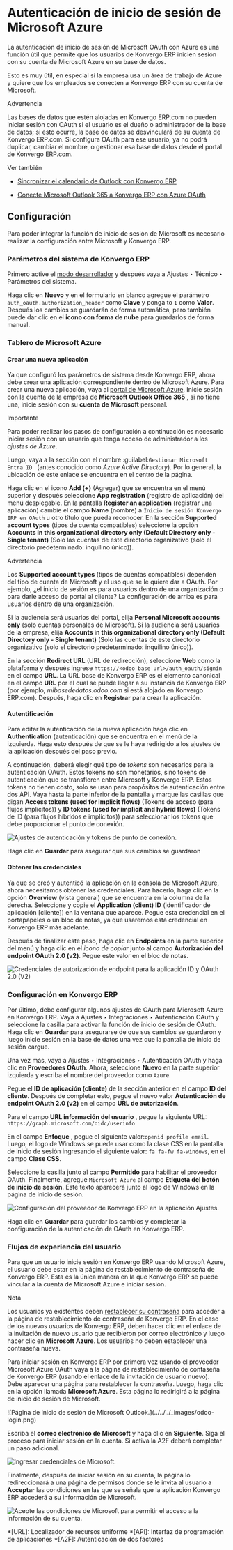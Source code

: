 # Autenticación de inicio de sesión de Microsoft Azure

La autenticación de inicio de sesión de Microsoft OAuth con Azure es una
función útil que permite que los usuarios de Konvergo ERP inicien sesión con su cuenta
de Microsoft Azure en su base de datos.

Esto es muy útil, en especial si la empresa usa un área de trabajo de Azure y
quiere que los empleados se conecten a Konvergo ERP con su cuenta de Microsoft.

<div class="alert alert-warning">
<p class="alert-title">
Advertencia</p><p>Las bases de datos que estén alojadas en Konvergo ERP.com no pueden iniciar sesión con OAuth si el usuario es el dueño o administrador de la base de datos; si esto ocurre, la base de datos se desvinculará de su cuenta de Konvergo ERP.com. Si configura OAuth para ese usuario, ya no podrá duplicar, cambiar el nombre, o gestionar esa base de datos desde el portal de Konvergo ERP.com.</p>
</div> <div class="alert alert-secondary">
<p class="alert-title">
Ver también</p><ul>
<li><p><a href="../../productivity/calendar/outlook">Sincronizar el calendario de Outlook con Konvergo ERP</a></p></li>
<li><p><a href="../email_communication/azure_oauth">Conecte Microsoft Outlook 365 a Konvergo ERP con Azure OAuth</a></p></li>
</ul>
</div>

## Configuración

Para poder integrar la función de inicio de sesión de Microsoft es necesario
realizar la configuración entre Microsoft y Konvergo ERP.

### Parámetros del sistema de Konvergo ERP

Primero active el [modo desarrollador](../developer_mode#developer-mode)
y después vaya a Ajustes ‣ Técnico ‣ Parámetros del sistema.

Haga clic en **Nuevo** y en el formulario en blanco agregue el parámetro
`auth_oauth.authorization_header` como **Clave** y ponga to `1` como
**Valor**. Después los cambios se guardarán de forma automática, pero también
puede dar clic en el **icono con forma de nube** para guardarlos de forma
manual.

### Tablero de Microsoft Azure

#### Crear una nueva aplicación

Ya que configuró los parámetros de sistema desde Konvergo ERP, ahora debe crear una
aplicación correspondiente dentro de Microsoft Azure. Para crear una nueva
aplicación, vaya al [portal de Microsoft Azure](https://portal.azure.com/).
Inicie sesión con la cuenta de la empresa de **Microsoft Outlook Office 365**
, si no tiene una, inicie sesión con su **cuenta de Microsoft** personal.

<div class="alert alert-warning">
<p class="alert-title">
Importante</p><p>Para poder realizar los pasos de configuración a continuación es necesario iniciar sesión con un usuario que tenga acceso de administrador a los <em>ajustes de Azure</em>.</p>
</div>

Luego, vaya a la sección con el nombre :guilabel:`Gestionar Microsoft Entra ID
` (antes conocido como _Azure Active Directory_). Por lo general, la ubicación
de este enlace se encuentra en el centro de la página.

Haga clic en el icono **Add (+)** (Agregar) que se encuentra en el menú
superior y después seleccione **App registration** (registro de aplicación)
del menú desplegable. En la pantalla **Register an application** (registrar
una aplicación) cambie el campo **Name** (nombre) a `Inicio de sesión Konvergo ERP en
OAuth` u otro título que pueda reconocer. En la sección **Supported account
types** (tipos de cuenta compatibles) seleccione la opción **Accounts in this
organizational directory only (Default Directory only - Single tenant)** (Solo
las cuentas de este directorio organizativo (solo el directorio
predeterminado: inquilino único)).

<div class="alert alert-warning">
<p class="alert-title">
Advertencia</p><p>Los <b>Supported account types</b> (tipos de cuentas compatibles) dependen del tipo de cuenta de Microsoft y el uso que se le quiere dar a OAuth. Por ejemplo, ¿el inicio de sesión es para usuarios dentro de una organización o para darle acceso de portal al cliente? La configuración de arriba es para usuarios dentro de una organización.</p>
<p>Si la audiencia será usuarios del portal, elija <b>Personal Microsoft accounts only</b> (solo cuentas personales de Microsoft). Si la audiencia será usuarios de la empresa, elija <b>Accounts in this organizational directory only (Default Directory only - Single tenant)</b> (Solo las cuentas de este directorio organizativo (solo el directorio predeterminado: inquilino único)).</p>
</div>

En la sección **Redirect URL** (URL de redirección), seleccione **Web** como
la plataforma y después ingrese `https://<odoo base url>/auth_oauth/signin` en
el campo **URL**. La URL base de Konvergo ERP es el elemento canonical en el campo
**URL** por el cual se puede llegar a su instancia de Konvergo ERP (por ejemplo,
_mibasededatos.odoo.com_ si está alojado en Konvergo ERP.com). Después, haga clic en
**Registrar** para crear la aplicación.

#### Autentificación

Para editar la autenticación de la nueva aplicación haga clic en
**Authentication** (autenticación) que se encuentra en el menú de la
izquierda. Haga esto después de que se le haya redirigido a los ajustes de la
aplicación después del paso previo.

A continuación, deberá elegir qué tipo de _tokens_ son necesarios para la
autenticación OAuth. Estos tokens no son monetarios, sino tokens de
autenticación que se transfieren entre Microsoft y Konvergo ERP. Estos tokens no
tienen costo, solo se usan para propósitos de autenticación entre dos API.
Vaya hasta la parte inferior de la pantalla y marque las casillas que digan
**Access tokens (used for implicit flows)** (Tokens de acceso (para flujos
implícitos)) y **ID tokens (used for implicit and hybrid flows)** (Tokens de
ID (para flujos híbridos e implícitos)) para seleccionar los tokens que debe
proporcionar el punto de conexión.

![Ajustes de autenticación y tokens de punto de
conexión.](../../../_images/authentication-tokens.png)

Haga clic en **Guardar** para asegurar que sus cambios se guardaron

#### Obtener las credenciales

Ya que se creó y autenticó la aplicación en la consola de Microsoft Azure,
ahora necesitamos obtener las credenciales. Para hacerlo, haga clic en la
opción **Overview** (vista general) que se encuentra en la columna de la
derecha. Seleccione y copie el **Application (client) ID** (identificador de
aplicación [cliente]) en la ventana que aparece. Pegue esta credencial en el
portapapeles o un bloc de notas, ya que usaremos esta credencial en Konvergo ERP más
adelante.

Después de finalizar este paso, haga clic en **Endpoints** en la parte
superior del menú y haga clic en el _icono de copiar_ junto al campo
**Autorización del endpoint OAuth 2.0 (v2)**. Pegue este valor en el bloc de
notas.

![Credenciales de autorización de endpoint para la aplicación ID y OAuth 2.0
\(V2\) ](../../../_images/overview-azure-app.png)

### Configuración en Konvergo ERP

Por último, debe configurar algunos ajustes de OAuth para Microsoft Azure en
Konvergo ERP. Vaya a Ajustes ‣ Integraciones ‣ Autenticación OAuth y seleccione la
casilla para activar la función de inicio de sesión de OAuth. Haga clic en
**Guardar** para asegurarse de que sus cambios se guardaron y luego inicie
sesión en la base de datos una vez que la pantalla de inicio de sesión cargue.

Una vez más, vaya a Ajustes ‣ Integraciones ‣ Autenticación OAuth y haga clic
en **Proveedores OAuth**. Ahora, seleccione **Nuevo** en la parte superior
izquierda y escriba el nombre del proveedor como `Azure`.

Pegue el **ID de aplicación (cliente)** de la sección anterior en el campo
**ID del cliente**. Después de completar esto, pegue el nuevo valor
**Autenticación de endpoint OAuth 2.0 (v2)** en el campo **URL de
autorización**.

Para el campo **URL información del usuario** , pegue la siguiente URL:
`https://graph.microsoft.com/oidc/userinfo`

En el campo **Enfoque** , pegue el siguiente valor:`openid profile email`.
Luego, el logo de Windows se puede usar como la clase CSS en la pantalla de
inicio de sesión ingresando el siguiente valor: `fa fa-fw fa-windows`, en el
campo **Clase CSS**.

Seleccione la casilla junto al campo **Permitido** para habilitar el proveedor
OAuth. Finalmente, agregue `Microsoft Azure` al campo **Etiqueta del botón de
inicio de sesión**. Este texto aparecerá junto al logo de Windows en la página
de inicio de sesión.

![Configuración del proveedor de Konvergo ERP en la aplicación Ajustes.
](../../../_images/odoo-provider-settings.png)

Haga clic en **Guardar** para guardar los cambios y completar la configuración
de la autenticación de OAuth en Konvergo ERP.

### Flujos de experiencia del usuario

Para que un usuario inicie sesión en Konvergo ERP usando Microsoft Azure, el usuario
debe estar en la página de restablecimiento de contraseña de Konvergo ERP. Esta es la
única manera en la que Konvergo ERP se puede vincular a la cuenta de Microsoft Azure e
iniciar sesión.

<div class="alert alert-primary">
<p class="alert-title">
Nota</p><p>Los usuarios ya existentes deben <a href="../users#users-reset-password"><span class="std std-ref">restablecer su contraseña</span></a> para acceder a la página de restablecimiento de contraseña de Konvergo ERP. En el caso de los nuevos usuarios de Konvergo ERP, deben hacer clic en el enlace de la invitación de nuevo usuario que recibieron por correo electrónico y luego hacer clic en <b>Microsoft Azure</b>. Los usuarios no deben establecer una contraseña nueva.</p>
</div>

Para iniciar sesión en Konvergo ERP por primera vez usando el proveedor Microsoft
Azure OAuth vaya a la página de restablecimiento de contaseña de Konvergo ERP (usando
el enlace de la invitación de usuario nuevo). Debe aparecer una página para
restablecer la contraseña. Luego, haga clic en la opción llamada **Microsoft
Azure**. Esta página lo redirigirá a la página de inicio de sesión de
Microsoft.

![Página de inicio de sesión de Microsoft Outlook.](../../../_images/odoo-
login.png)

Escriba el **correo electrónico de Microsoft** y haga clic en **Siguiente**.
Siga el proceso para iniciar sesión en la cuenta. Si activa la A2F deberá
completar un paso adicional.

![Ingresar credenciales de Microsoft.](../../../_images/login-next.png)

Finalmente, después de iniciar sesión en su cuenta, la página lo
redireccionará a una página de permisos donde se le invita al usuario a
**Acceptar** las condiciones en las que se señala que la aplicación Konvergo ERP
accederá a su información de Microsoft.

![Acepte las condiciones de Microsoft para permitir el acceso a la información
de su cuenta. ](../../../_images/accept-access.png)

  *[URL]: Localizador de recursos uniforme
  *[API]: Interfaz de programación de aplicaciones
  *[A2F]: Autenticación de dos factores

